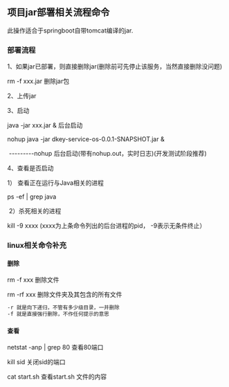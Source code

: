 ## 项目jar部署相关流程命令

此操作适合于springboot自带tomcat编译的jar.

### 部署流程

1、如果jar已部署，则直接删除jar(删除前可先停止该服务，当然直接删除没问题)

rm -f  xxx.jar   删除jar包

2、上传jar

3、启动

java -jar  xxx.jar  &     后台启动

nohup java -jar dkey-service-os-0.0.1-SNAPSHOT.jar &      

​		---------nohup 后台启动(带有nohup.out，实时日志)(开发测试阶段推荐)

4、查看是否启动

   1） 查看正在运行与Java相关的进程

ps -ef | grep java  

​    2）杀死相关的进程 

kill -9 xxxx  (xxxx为上条命令列出的后台进程的pid， -9表示无条件终止）

### linux相关命令补充

#### 删除

rm -f  xxx  删除文件

rm -rf  xxx    删除文件夹及其包含的所有文件

~~~xml
-r 就是向下递归，不管有多少级目录，一并删除
-f 就是直接强行删除，不作任何提示的意思
~~~

#### 查看

netstat -anp | grep 80       查看80端口

kill sid                                关闭sid的端口

cat start.sh                        查看start.sh 文件的内容